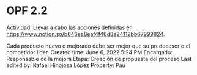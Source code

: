 # OPF 2.2

Actividad: Llevar a cabo las acciones definidas en https://www.notion.so/b646ea8eaf4f46d8a94112bb67999824.

Cada producto nuevo o mejorado debe ser mejor que su predecesor o el competidor líder.
Created time: June 6, 2022 5:24 PM
Encargado: Responsable de la mejora
Etapa: Creación de propuesta del proceso
Last edited by: Rafael Hinojosa López
Property: Pau